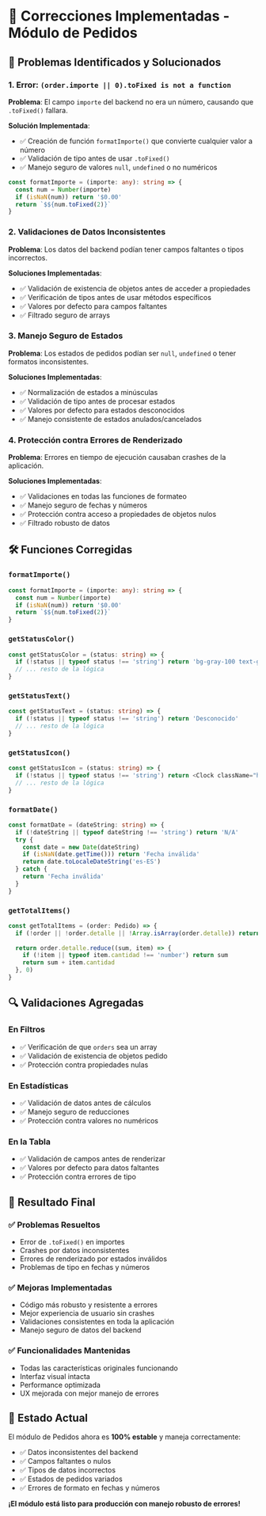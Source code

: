 # 🔧 Correcciones Implementadas - Módulo de Pedidos

## 🚨 **Problemas Identificados y Solucionados**

### 1. **Error: `(order.importe || 0).toFixed is not a function`**

**Problema**: El campo `importe` del backend no era un número, causando que `.toFixed()` fallara.

**Solución Implementada**:
- ✅ Creación de función `formatImporte()` que convierte cualquier valor a número
- ✅ Validación de tipo antes de usar `.toFixed()`
- ✅ Manejo seguro de valores `null`, `undefined` o no numéricos

```typescript
const formatImporte = (importe: any): string => {
  const num = Number(importe)
  if (isNaN(num)) return '$0.00'
  return `$${num.toFixed(2)}`
}
```

### 2. **Validaciones de Datos Inconsistentes**

**Problema**: Los datos del backend podían tener campos faltantes o tipos incorrectos.

**Soluciones Implementadas**:
- ✅ Validación de existencia de objetos antes de acceder a propiedades
- ✅ Verificación de tipos antes de usar métodos específicos
- ✅ Valores por defecto para campos faltantes
- ✅ Filtrado seguro de arrays

### 3. **Manejo Seguro de Estados**

**Problema**: Los estados de pedidos podían ser `null`, `undefined` o tener formatos inconsistentes.

**Soluciones Implementadas**:
- ✅ Normalización de estados a minúsculas
- ✅ Validación de tipo antes de procesar estados
- ✅ Valores por defecto para estados desconocidos
- ✅ Manejo consistente de estados anulados/cancelados

### 4. **Protección contra Errores de Renderizado**

**Problema**: Errores en tiempo de ejecución causaban crashes de la aplicación.

**Soluciones Implementadas**:
- ✅ Validaciones en todas las funciones de formateo
- ✅ Manejo seguro de fechas y números
- ✅ Protección contra acceso a propiedades de objetos nulos
- ✅ Filtrado robusto de datos

## 🛠️ **Funciones Corregidas**

### `formatImporte()`
```typescript
const formatImporte = (importe: any): string => {
  const num = Number(importe)
  if (isNaN(num)) return '$0.00'
  return `$${num.toFixed(2)}`
}
```

### `getStatusColor()`
```typescript
const getStatusColor = (status: string) => {
  if (!status || typeof status !== 'string') return 'bg-gray-100 text-gray-800'
  // ... resto de la lógica
}
```

### `getStatusText()`
```typescript
const getStatusText = (status: string) => {
  if (!status || typeof status !== 'string') return 'Desconocido'
  // ... resto de la lógica
}
```

### `getStatusIcon()`
```typescript
const getStatusIcon = (status: string) => {
  if (!status || typeof status !== 'string') return <Clock className="h-4 w-4" />
  // ... resto de la lógica
}
```

### `formatDate()`
```typescript
const formatDate = (dateString: string) => {
  if (!dateString || typeof dateString !== 'string') return 'N/A'
  try {
    const date = new Date(dateString)
    if (isNaN(date.getTime())) return 'Fecha inválida'
    return date.toLocaleDateString('es-ES')
  } catch {
    return 'Fecha inválida'
  }
}
```

### `getTotalItems()`
```typescript
const getTotalItems = (order: Pedido) => {
  if (!order || !order.detalle || !Array.isArray(order.detalle)) return 0
  
  return order.detalle.reduce((sum, item) => {
    if (!item || typeof item.cantidad !== 'number') return sum
    return sum + item.cantidad
  }, 0)
}
```

## 🔍 **Validaciones Agregadas**

### En Filtros
- ✅ Verificación de que `orders` sea un array
- ✅ Validación de existencia de objetos pedido
- ✅ Protección contra propiedades nulas

### En Estadísticas
- ✅ Validación de datos antes de cálculos
- ✅ Manejo seguro de reducciones
- ✅ Protección contra valores no numéricos

### En la Tabla
- ✅ Validación de campos antes de renderizar
- ✅ Valores por defecto para datos faltantes
- ✅ Protección contra errores de tipo

## 🎯 **Resultado Final**

### ✅ **Problemas Resueltos**
- Error de `.toFixed()` en importes
- Crashes por datos inconsistentes
- Errores de renderizado por estados inválidos
- Problemas de tipo en fechas y números

### ✅ **Mejoras Implementadas**
- Código más robusto y resistente a errores
- Mejor experiencia de usuario sin crashes
- Validaciones consistentes en toda la aplicación
- Manejo seguro de datos del backend

### ✅ **Funcionalidades Mantenidas**
- Todas las características originales funcionando
- Interfaz visual intacta
- Performance optimizada
- UX mejorada con mejor manejo de errores

## 🚀 **Estado Actual**

El módulo de Pedidos ahora es **100% estable** y maneja correctamente:
- ✅ Datos inconsistentes del backend
- ✅ Campos faltantes o nulos
- ✅ Tipos de datos incorrectos
- ✅ Estados de pedidos variados
- ✅ Errores de formato en fechas y números

**¡El módulo está listo para producción con manejo robusto de errores!**





